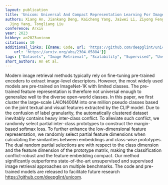 ```yaml
---
layout: publication
title: 'Unicom: Universal And Compact Representation Learning For Image Retrieval'
authors: Xiang An, Jiankang Deng, Kaicheng Yang, Jaiwei Li, Ziyong Feng, Jia Guo,
  Jing Yang, Tongliang Liu
conference: Arxiv
year: 2023
bibkey: an2023unicom
citations: 10
additional_links: [{name: Code, url: 'https://github.com/deepglint/unicom'}, {name: Paper,
    url: 'https://arxiv.org/abs/2304.05884'}]
tags: ["Datasets", "Image Retrieval", "Scalability", "Supervised", "Unsupervised"]
short_authors: An et al.
---
```

Modern image retrieval methods typically rely on fine-tuning pre-trained
encoders to extract image-level descriptors. However, the most widely used
models are pre-trained on ImageNet-1K with limited classes. The pre-trained
feature representation is therefore not universal enough to generalize well to
the diverse open-world classes. In this paper, we first cluster the large-scale
LAION400M into one million pseudo classes based on the joint textual and visual
features extracted by the CLIP model. Due to the confusion of label
granularity, the automatically clustered dataset inevitably contains heavy
inter-class conflict. To alleviate such conflict, we randomly select partial
inter-class prototypes to construct the margin-based softmax loss. To further
enhance the low-dimensional feature representation, we randomly select partial
feature dimensions when calculating the similarities between embeddings and
class-wise prototypes. The dual random partial selections are with respect to
the class dimension and the feature dimension of the prototype matrix, making
the classification conflict-robust and the feature embedding compact. Our
method significantly outperforms state-of-the-art unsupervised and supervised
image retrieval approaches on multiple benchmarks. The code and pre-trained
models are released to facilitate future research
https://github.com/deepglint/unicom.